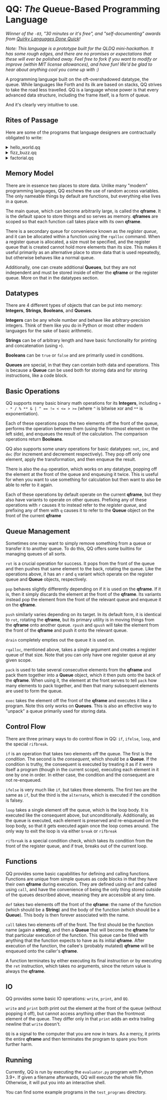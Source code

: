 # QQ: *The* Queue-Based Programming Language

_Winner of the `-03`, "30 minutes or it's free", and "self-documenting" awards from [Quirky Languages Done Quick](https://quirkylanguages.com/)!_

_Note:  This language is a prototype built for the QLDQ mini-hackathon.  It has some rough edges, and there are no promises or expectations that these will ever be polished away.  Feel free to fork if you want to modify or improve (within MIT license allowances), and have fun!  We'd be glad to hear about anything cool you come up with :)_

A programming language built on the oft-overshadowed datatype, the queue.  While languages like Forth and its ilk are based on stacks, QQ strives to take the road less travelled.  QQ is a language whose power is that every advanced data structure, including the frame itself, is a form of queue.

And it's clearly very intuitive to use.

## Rites of Passage

Here are some of the programs that language designers are contractually obligated to write:

<details><summary>hello_world.qq</summary>

```
"hello world"
print
```

</details>

<details><summary>fizz_buzz.qq</summary>

```
"fizzbuzz"
[
  dup

  100
  rot
  >
  [ ret ]
  rot
  if

  dup

  3
  rot
  %
  [
    dup

    5 rot
    %
    [ print ]
    [ "buzz" rot print pop ]
    rot
    ifelse
  ]
  [
    "fizz" rot write pop
    dup

    5 rot
    %
    [ " " rot print pop ]
    [ "buzz" rot print pop ]
    rot
    ifelse
  ]
  rot
  ifelse

  1
  +
  1
  rot
  pack

  "fizzbuzz"
  rot
  call
]
def

"fizzbuzz"
[ 1 ]
call
```
</details>

<details><summary>factorial.qq</summary>

```
"factorial"
[
    dup
    1
    rot
    !=
    [
        dup
        [ ]
        dec
        rot
        "factorial"
        qpush
        rot
        call

        rot
        exec
        *
    ]
    rot
    if
]
def

"loop_factorial"
[
    [
        1
        dup
        rot
        ==
        [ break ]
        dec
        rot
        if
        dup
        *
    ]
    dup
    loop
    pop
]
def


"factorial"
[ 10 ]
call
exec
print
pop

"loop_factorial"
[ 10 ]
call
exec
print
```
</details>

## Memory Model

There are in essence two places to store data.  Unlike many "modern" programming languages, QQ eschews the use of random access variables.  The only nameable things by default are functions, but everything else lives in a queue.

The main queue, which can become arbitrarily large, is called the **qframe**.  It is the default space to store things and so serves as memory.  **qframes** are scoped so that each function call takes place with its own **qframe**.

There is a secondary queue for convenience known as the *register queue*, and it can be allocated within a function using the `rqalloc` command.  When a register queue is allocated, a size must be specified, and the register queue that is created cannot hold more elements than its size.  This makes it useful primarily as an alternative place to store data that is used repeatedly, but otherwise behaves like a normal queue.

Additionally, one can create additional **Queues**, but they are not independent and must be stored inside of either the **qframe** or the register queue.  More on that in the datatypes section.

## Datatypes

There are 4 different types of objects that can be put into memory: **Integers**, **Strings**, **Booleans**, and **Queues**.

**Integers** can be any whole number and behave like arbitrary-precision integers.  Think of them like you do in Python or most other modern languages for the sake of basic arithmetic.

**Strings** can be of arbitrary length and have basic functionality for printing and concatenation (using `+`).

**Booleans** can be `true` or `false` and are primarily used in conditions.

**Queues** are special, in that they can contain both data and operations.  This is because a **Queue** can be used both for storing data and for storing instructions, like a code block.

## Basic Operations

QQ supports many basic binary math operations for its **Integers**, including `+ - * / % ** & | ^ == != < <= > >=` (where `^` is bitwise xor and `**` is exponentiation).

Each of these operations pops the two elements off the front of the queue, performs the operation between them (using the frontmost element on the left side), and enqueues the result of the calculation.  The comparison operations return **Booleans**.

QQ also supports some unary operations for basic datatypes: `not`, `inc`, and `dec` (for increment and decrement respectively).  They pop off only one element, apply the transformation, and then enqueue the result.

There is also the `dup` operation, which works on any datatype, popping off the element at the front of the queue and enqueuing it twice.  This is useful for when you want to use something for calculation but then want to also be able to refer to it again.

Each of these operations by default operate on the current **qframe**, but they also have variants to operate on other queues.  Prefixing any of these operations with `r` causes it to instead refer to the _register queue_, and prefixing any of them with `q` causes it to refer to the **Queue** object on the front of the current **qframe**

## Queue Management

Sometimes one may want to simply remove something from a queue or transfer it to another queue.  To do this, QQ offers some builtins for managing queues of all sorts.

`rot` is a crucial operation for success.  It pops from the front of the queue and then pushes that same element to the back, rotating the queue.  Like the operations above, it has an `r` and `q` variant which operate on the register queue and **Queue** objects, respectively.

`pop` behaves slightly differently depending on if it is used on the **qframe**.  If it is, then it simply discards the element at the front of the **qframe**.  Its variants instead pop the element from the front of the relevant queue and enqueue it on the **qframe**.

`push` similarly varies depending on its target.  In its default form, it is identical to `rot`, rotating the **qframe**, but its primary utility is in moving things from the **qframe** onto another queue.  `rpush` and `qpush` will take the element from the front of the **qframe** and push it onto the relevant queue.

`drain` completely empties out the queue it is used on.

`rqalloc`, mentioned above, takes a single argument and creates a register queue of that size.  Note that you can only have one register queue at any given scope.

`pack` is used to take several consecutive elements from the **qframe** and pack them together into a **Queue** object, which it then puts onto the back of the **qframe**.  When using it, the element at the front serves to tell `pack` how many elements to pack together, and then that many subsequent elements are used to form the queue.

`exec` takes the element off the front of the **qframe** and executes it like a program.  Note this only works on **Queues**.  This is also an effective way to "unpack" a queue primarily used for storing data.

## Control Flow

There are three primary ways to do control flow in QQ: `if`, `ifelse`, `loop`, and the special `rifbreak`.

`if` is an operation that takes two elements off the queue.  The first is the *condition*.  The second is the *consequent*, which should be a **Queue**.  If the condition is truthy, the consequent is executed by treating it as if it were itself a program (though in the current scope), executing each element in it one by one in order.  In either case, the condition and the consequent are not re-enqueued.

`ifelse` is very much like `if`, but takes three elements.  The first two are the same as `if`, but the third is the `alternate`, which is executed if the condition is falsey.

`loop` takes a single element off the queue, which is the loop body.  It is executed like the consequent above, but unconditionally.  Additionally, as the queue is executed, each element is preserved and re-enqueued on the loop body, so that it gets executed again once the loop comes around.  The only way to exit the loop is via either `break` or `rifbreak`

`rifbreak` is a special condition check, which takes its condition from the front of the register queue, and if true, breaks out of the current loop.

## Functions

QQ provides some basic capabilities for defining and calling functions.  Functions are unique from simple queues as code blocks in that they have their own **qframe** during execution.  They are defined using `def` and called using `call`, and have the convenience of being the only thing stored outside of the queues described above, meaning they are accessible at any time.

`def` takes two elements off the front of the **qframe**: the name of the function (which should be a **String**) and the body of the function (which should be a **Queue**).  This body is then forever associated with the name.

`call` takes two elements off of the front.  The first should be the function name (again a **string**), and then a **Queue** that will become the **qframe** for that particular execution of the function.  This queue can be filled with anything that the function expects to have as its initial **qframe**.  After execution of the function, the callee's (probably mutated) **qframe** will be enqueued onto the caller's **qframe**.

A function terminates by either executing its final instruction or by executing the `ret` instruction, which takes no arguments, since the return value is always the **qframe**.

## IO

QQ provides some basic IO operations: `write`, `print`, and `QQ`.

`write` and `print` both print out the element at the front of the queue (without popping it off), but cannot access anything other than the frontmost element of the queue.  They differ only in that `print` adds an extra trailing newline that `write` doesn't.

`QQ` is a signal to the computer that you are now in tears.  As a mercy, it prints the entire **qframe** and then terminates the program to spare you from further harm.

## Running

Currently, QQ is run by executing the `evaluator.py` program with Python 3.9+.  If given a filename afterwards, QQ will execute the whole file.  Otherwise, it will put you into an interactive shell.

You can find some example programs in the `test_programs` directory.
